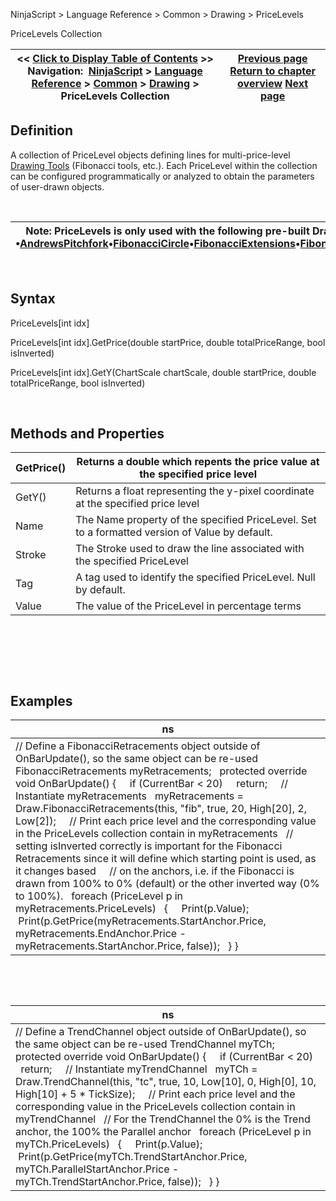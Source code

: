 ﻿


NinjaScript \> Language Reference \> Common \> Drawing \> PriceLevels






















PriceLevels Collection







| \<\< [Click to Display Table of Contents](pricelevels.md) \>\> **Navigation:**     [NinjaScript](ninjascript-1.md) \> [Language Reference](language_reference_wip-1.md) \> [Common](common-1.md) \> [Drawing](drawing-1.md) \> PriceLevels Collection | [Previous page](idrawingtool-1.md) [Return to chapter overview](drawing-1.md) [Next page](removedrawobject-1.md) |
| --- | --- |











## Definition


A collection of PriceLevel objects defining lines for multi\-price\-level [Drawing Tools](drawing-1.md) (Fibonacci tools, etc.). Each PriceLevel within the collection can be configured programmatically or analyzed to obtain the parameters of user\-drawn objects.


 




| Note: PriceLevels is only used with the following pre\-built Drawing Tools, but it can be used with custom Drawing Tools, as well:   •[AndrewsPitchfork](draw_andrewspitchfork-1.md)•[FibonacciCircle](draw_fibonaccicircle-1.md)•[FibonacciExtensions](draw_fibonacciextensions-1.md)•[FibonacciRetracements](draw_fibonacciretracements-1.md)•[FibonacciTimeExtensions](draw_fibonaccitimeextensions-1.md)•[GannFan](draw_gannfan-1.md)•[TrendChannel](draw_trendchannel-1.md) |
| --- |



 


## Syntax


PriceLevels\[int idx]  

PriceLevels\[int idx].GetPrice(double startPrice, double totalPriceRange, bool isInverted)  

PriceLevels\[int idx].GetY(ChartScale chartScale, double startPrice, double totalPriceRange, bool isInverted)


 


## Methods and Properties




| GetPrice() | Returns a double which repents the price value at the specified price level |
| --- | --- |
| GetY() | Returns a float representing the y\-pixel coordinate at the specified price level |
| Name | The Name property of the specified PriceLevel. Set to a formatted version of Value by default. |
| Stroke | The Stroke used to draw the line associated with the specified PriceLevel |
| Tag | A tag used to identify the specified PriceLevel. Null by default. |
| Value | The value of the PriceLevel in percentage terms |



 


 


 


## Examples




| ns |
| --- |
| // Define a FibonacciRetracements object outside of OnBarUpdate(), so the same object can be re\-used FibonacciRetracements myRetracements;   protected override void OnBarUpdate() {      if (CurrentBar \< 20)      return;      // Instantiate myRetracements    myRetracements \= Draw.FibonacciRetracements(this, "fib", true, 20, High\[20], 2, Low\[2]);      // Print each price level and the corresponding value in the PriceLevels collection contain in myRetracements    // setting isInverted correctly is important for the Fibonacci Retracements since it will define which starting point is used, as it changes based     // on the anchors, i.e. if the Fibonacci is drawn from 100% to 0% (default) or the other inverted way (0% to 100%).    foreach (PriceLevel p in myRetracements.PriceLevels)    {      Print(p.Value);       Print(p.GetPrice(myRetracements.StartAnchor.Price, myRetracements.EndAnchor.Price \- myRetracements.StartAnchor.Price, false));    } } |



 


 




| ns |
| --- |
| // Define a TrendChannel object outside of OnBarUpdate(), so the same object can be re\-used TrendChannel myTCh;   protected override void OnBarUpdate() {      if (CurrentBar \< 20)      return;      // Instantiate myTrendChannel    myTCh \= Draw.TrendChannel(this, "tc", true, 10, Low\[10], 0, High\[0], 10, High\[10] \+ 5 \* TickSize);      // Print each price level and the corresponding value in the PriceLevels collection contain in myTrendChannel    // For the TrendChannel the 0% is the Trend anchor, the 100% the Parallel anchor    foreach (PriceLevel p in myTCh.PriceLevels)    {      Print(p.Value);       Print(p.GetPrice(myTCh.TrendStartAnchor.Price, myTCh.ParallelStartAnchor.Price \- myTCh.TrendStartAnchor.Price, false));    } } |









